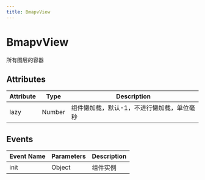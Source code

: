 ```yaml
---
title: BmapvView
---
```


# BmapvView

所有图层的容器

## Attributes

Attribute | Type | Description
---|---|---|
lazy | Number | 组件懒加载，默认-1，不进行懒加载，单位毫秒


## Events

Event Name | Parameters | Description
---|---|---|
init | Object | 组件实例
